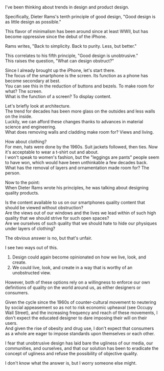 I've been thinking about trends in design and product design.

Specifically, Dieter Rams's tenth principle of good design, "Good design is as little design as possible."  

This flavor of minimalism has been around since at least WWII, but has become oppressive since the debut of the iPhone.  

Rams writes, "Back to simplicity. Back to purity. Less, but better."  

This correlates to his fifth principle, "Good design is unobtrusive."  
This raises the question, "What can design obstruct?"  

Since I already brought up the iPhone, let's start there.  
The focus of the smartphone is the screen. Its function as a phone has become secondary at best.  
You can see this in the reduction of buttons and bezels. To make room for what? The screen.  
What is the function of a screen? To display content.  

Let's briefly look at architecture.  
The trend for decades has been more glass on the outsides and less walls on the inside.  
Luckily, we can afford these changes thanks to advances in material science and engineering.  
What does removing walls and cladding make room for? Views and living.  

How about clothing?  
For men, hats were done by the 1960s. Suit jackets followed, then ties. Now it's acceptable to wear a t-shirt out and about.  
I won't speak to women's fashion, but the "leggings are pants" people seem to have won, which would have been unthinkable a few decades back.  
What has the removal of layers and ornamentation made room for? The person.  

Now to the point:  
When Dieter Rams wrote his principles, he was talking about designing quality products.  

Is the content available to us on our smartphones quality content that should be viewed without obstruction?  
Are the views out of our windows and the lives we lead within of such high quality that we should strive for such open spaces?  
Are we ourselves of such quality that we should hate to hide our physiques under layers of clothing?  

The obvious answer is no, but that's unfair.  

I see two ways out of this.  

1. Design could again become opinionated on how we live, look, and create.  
2. We could live, look, and create in a way that is worthy of an unobstructed view.  

However, both of these options rely on a willingness to enforce our own definitions of quality on the world around us, as either designers or consumers.  

Given the cycle since the 1960s of counter-cultural movement to neutering by social appeasement so as not to risk economic upheaval (see Occupy Wall Street),
and the increasing frequency and reach of these movements, I don't expect the educated designer to dare imposing their will on their users.  
And given the rise of obesity and drug use, I don't expect that consumers as a whole are eager to impose standards upon themselves or each other.  

I fear that unobtrusive design has laid bare the ugliness of our media, our communities, and ourselves, and that our solution has been to eradicate the  
concept of ugliness and refuse the possibility of objective quality.  

I don't know what the answer is, but I worry someone else might.  
